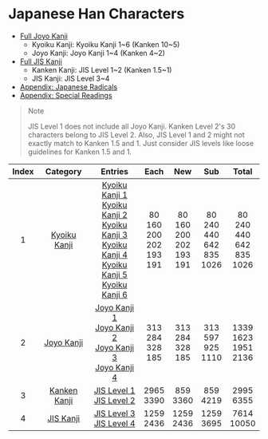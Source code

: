 
# Japanese Han Characters

- [Full Joyo Kanji](<./full-joyo/README.md>)
	- Kyoiku Kanji: Kyoiku Kanji 1~6 (Kanken 10~5)
	- Joyo Kanji: Joyo Kanji 1~4 (Kanken 4~2)
- [Full JIS Kanji](<./jis-full/README.md>)
	- Kanken Kanji: JIS Level 1~2 (Kanken 1.5~1)
	- JIS Kanji: JIS Level 3~4
- [Appendix: Japanese Radicals](<./radicals/README.md>)
- [Appendix: Special Readings](<./readings/README.md>)

> Note
> 
> JIS Level 1 does not include all Joyo Kanji.
> Kanken Level 2's 30 characters belong to JIS Level 2.
> Also, JIS Level 1 and 2 might not exactly match to Kanken 1.5 and 1.
> Just consider JIS levels like loose guidelines for Kanken 1.5 and 1.

| Index |                Category                |                                                                                                                                                          Entries                                                                                                                                                           |                 Each                  |                  New                  |                  Sub                   |                 Total                  |
| :---: | :------------------------------------: | :------------------------------------------------------------------------------------------------------------------------------------------------------------------------------------------------------------------------------------------------------------------------------------------------------------------------: | :-----------------------------------: | :-----------------------------------: | :------------------------------------: | :------------------------------------: |
|   1   | [Kyoiku Kanji](<./1_kyoiku/README.md>) | [Kyoiku Kanji 1](<./1_kyoiku/kyoiku-1/README.md>)<br>[Kyoiku Kanji 2](<./1_kyoiku/kyoiku-2/README.md>)<br>[Kyoiku Kanji 3](<./1_kyoiku/kyoiku-3/README.md>)<br>[Kyoiku Kanji 4](<./1_kyoiku/kyoiku-4/README.md>)<br>[Kyoiku Kanji 5](<./1_kyoiku/kyoiku-5/README.md>)<br>[Kyoiku Kanji 6](<./1_kyoiku/kyoiku-6/README.md>) | 80<br>160<br>200<br>202<br>193<br>191 | 80<br>160<br>200<br>202<br>193<br>191 | 80<br>240<br>440<br>642<br>835<br>1026 | 80<br>240<br>440<br>642<br>835<br>1026 |
|   2   |   [Joyo Kanji](<./2_joyo/README.md>)   |                                                                  [Joyo Kanji 1](<./2_joyo/joyo-1/README.md>)<br>[Joyo Kanji 2](<./2_joyo/joyo-2/README.md>)<br>[Joyo Kanji 3](<./2_joyo/joyo-3/README.md>)<br>[Joyo Kanji 4](<./2_joyo/joyo-4/README.md>)                                                                  |       313<br>284<br>328<br>185        |       313<br>284<br>328<br>185        |       313<br>597<br>925<br>1110        |      1339<br>1623<br>1951<br>2136      |
|   3   | [Kanken Kanji](<./3_kanken/README.md>) |                                                                                                                 [JIS Level 1](<./3_kanken/jis-1/README.md>)<br>[JIS Level 2](<./3_kanken/jis-2/README.md>)                                                                                                                 |             2965<br>3390              |              859<br>3360              |              859<br>4219               |              2995<br>6355              |
|   4   |    [JIS Kanji](<./4_jis/README.md>)    |                                                                                                                    [JIS Level 3](<./4_jis/jis-3/README.md>)<br>[JIS Level 4](<./4_jis/jis-4/README.md>)                                                                                                                    |             1259<br>2436              |             1259<br>2436              |              1259<br>3695              |             7614<br>10050              |
